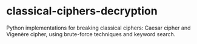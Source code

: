 # classical-ciphers-decryption
Python implementations for breaking classical ciphers: Caesar cipher and Vigenère cipher, using brute-force techniques and keyword search.
